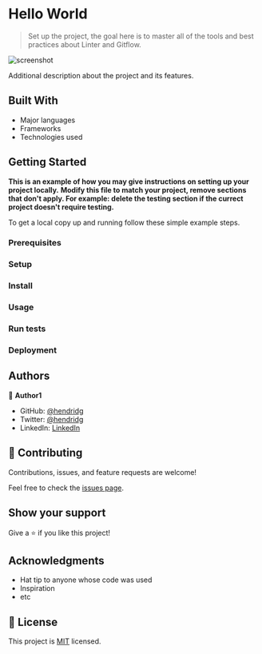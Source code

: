 # Hello World

> Set up the project, the goal here is to master all of the tools and best practices about Linter and Gitflow.

![screenshot](./app_screenshot.png)

Additional description about the project and its features.

## Built With

- Major languages
- Frameworks
- Technologies used

## Getting Started

**This is an example of how you may give instructions on setting up your project locally.**
**Modify this file to match your project, remove sections that don't apply. For example: delete the testing section if the currect project doesn't require testing.**

To get a local copy up and running follow these simple example steps.

### Prerequisites

### Setup

### Install

### Usage

### Run tests

### Deployment

## Authors

👤 **Author1**

- GitHub: [@hendridg](https://github.com/hendridg)
- Twitter: [@hendridg](https://twitter.com/hendridg)
- LinkedIn: [LinkedIn](https://linkedin.com/in/hendridg)

## 🤝 Contributing

Contributions, issues, and feature requests are welcome!

Feel free to check the [issues page](../../issues/).

## Show your support

Give a ⭐️ if you like this project!

## Acknowledgments

- Hat tip to anyone whose code was used
- Inspiration
- etc

## 📝 License

This project is [MIT](./MIT.md) licensed.
